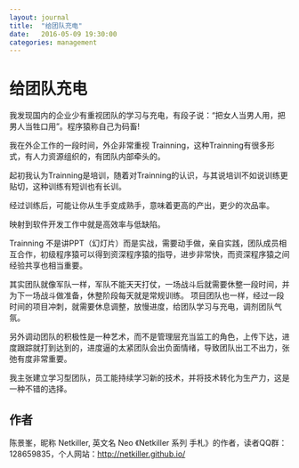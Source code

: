 ```yaml
---
layout: journal
title:  "给团队充电"
date:   2016-05-09 19:30:00
categories: management
---
```


给团队充电
=====

我发现国内的企业少有重视团队的学习与充电，有段子说：“把女人当男人用，把男人当牲口用”。程序猿称自己为码畜!

我在外企工作的一段时间，外企非常重视 Trainning，这种Trainning有很多形式，有人力资源组织的，有团队内部牵头的。

起初我认为Trainning是培训，随着对Trainning的认识，与其说培训不如说训练更贴切，这种训练有短训也有长训。

经过训练后，可能让你从生手变成熟手，意味着更高的产出，更少的次品率。

映射到软件开发工作中就是高效率与低缺陷。

Trainning 不是讲PPT（幻灯片）而是实战，需要动手做，亲自实践，团队成员相互合作，初级程序猿可以得到资深程序猿的指导，进步非常快，而资深程序猿之间经验共享也相当重要。

其实团队就像军队一样，军队不能天天打仗，一场战斗后就需要休整一段时间，并为下一场战斗做准备，休整阶段每天就是常规训练。
项目团队也一样，经过一段时间的项目冲刺，就需要休息调整，放慢进度，给团队学习与充电，调剂团队气氛。

另外调动团队的积极性是一种艺术，而不是管理层充当监工的角色，上传下达，进度跟踪就打到达到的，进度逼的太紧团队会出负面情绪，导致团队出工不出力，张弛有度非常重要。

我主张建立学习型团队，员工能持续学习新的技术，并将技术转化为生产力，这是一种不错的选择。

作者
-----
陈景峯，昵称 Netkiller, 英文名 Neo 《Netkiller 系列 手札》的作者，读者QQ群：128659835，个人网站：http://netkiller.github.io/
